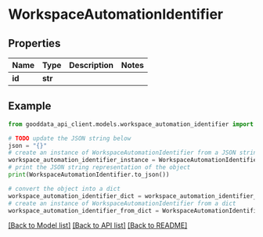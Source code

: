 # WorkspaceAutomationIdentifier


## Properties

Name | Type | Description | Notes
------------ | ------------- | ------------- | -------------
**id** | **str** |  | 

## Example

```python
from gooddata_api_client.models.workspace_automation_identifier import WorkspaceAutomationIdentifier

# TODO update the JSON string below
json = "{}"
# create an instance of WorkspaceAutomationIdentifier from a JSON string
workspace_automation_identifier_instance = WorkspaceAutomationIdentifier.from_json(json)
# print the JSON string representation of the object
print(WorkspaceAutomationIdentifier.to_json())

# convert the object into a dict
workspace_automation_identifier_dict = workspace_automation_identifier_instance.to_dict()
# create an instance of WorkspaceAutomationIdentifier from a dict
workspace_automation_identifier_from_dict = WorkspaceAutomationIdentifier.from_dict(workspace_automation_identifier_dict)
```
[[Back to Model list]](../README.md#documentation-for-models) [[Back to API list]](../README.md#documentation-for-api-endpoints) [[Back to README]](../README.md)



